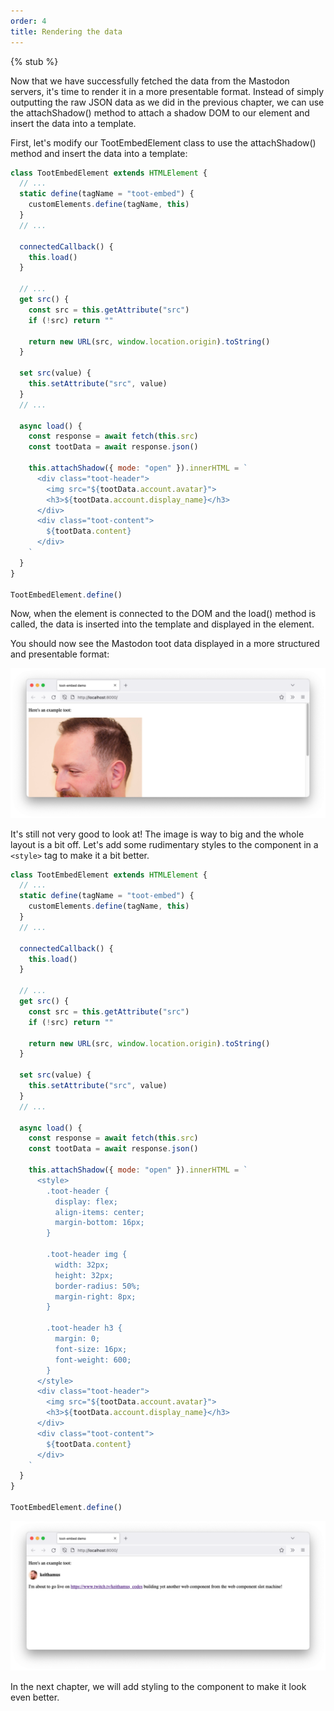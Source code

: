```yaml
---
order: 4
title: Rendering the data
---
```


{% stub %}

Now that we have successfully fetched the data from the Mastodon servers, it's time to render it in a more presentable
format. Instead of simply outputting the raw JSON data as we did in the previous chapter, we can use the attachShadow()
method to attach a shadow DOM to our element and insert the data into a template.

First, let's modify our TootEmbedElement class to use the attachShadow() method and insert the data into a template:

```js
class TootEmbedElement extends HTMLElement {
  // ...
  static define(tagName = "toot-embed") {
    customElements.define(tagName, this)
  }
  // ...

  connectedCallback() {
    this.load()
  }

  // ...
  get src() {
    const src = this.getAttribute("src")
    if (!src) return ""

    return new URL(src, window.location.origin).toString()
  }

  set src(value) {
    this.setAttribute("src", value)
  }
  // ...

  async load() {
    const response = await fetch(this.src)
    const tootData = await response.json()

    this.attachShadow({ mode: "open" }).innerHTML = `
      <div class="toot-header">
        <img src="${tootData.account.avatar}">
        <h3>${tootData.account.display_name}</h3>
      </div>
      <div class="toot-content">
        ${tootData.content}
      </div>
    `
  }
}

TootEmbedElement.define()
```

Now, when the element is connected to the DOM and the load() method is called, the data is inserted into the template
and displayed in the element.

You should now see the Mastodon toot data displayed in a more structured and presentable format:

![A browser screenshot showing the toot-embed component at it's current stage. The example page reads: "Here's an example toot: " followed by a display of the Mastodon toot data including the avatar image, display name, and toot content.](/images/tutorials/mastodon-toot-embed/fig3.png)

It's still not very good to look at! The image is way to big and the whole layout is a bit off. Let's add some
rudimentary styles to the component in a `<style>` tag to make it a bit better.

```js
class TootEmbedElement extends HTMLElement {
  // ...
  static define(tagName = "toot-embed") {
    customElements.define(tagName, this)
  }
  // ...

  connectedCallback() {
    this.load()
  }

  // ...
  get src() {
    const src = this.getAttribute("src")
    if (!src) return ""

    return new URL(src, window.location.origin).toString()
  }

  set src(value) {
    this.setAttribute("src", value)
  }
  // ...

  async load() {
    const response = await fetch(this.src)
    const tootData = await response.json()

    this.attachShadow({ mode: "open" }).innerHTML = `
      <style>
        .toot-header {
          display: flex;
          align-items: center;
          margin-bottom: 16px;
        }

        .toot-header img {
          width: 32px;
          height: 32px;
          border-radius: 50%;
          margin-right: 8px;
        }

        .toot-header h3 {
          margin: 0;
          font-size: 16px;
          font-weight: 600;
        }
      </style>
      <div class="toot-header">
        <img src="${tootData.account.avatar}">
        <h3>${tootData.account.display_name}</h3>
      </div>
      <div class="toot-content">
        ${tootData.content}
      </div>
    `
  }
}

TootEmbedElement.define()
```

![A browser screenshot showing the toot-embed component at it's current stage. The example page reads: "Here's an example toot: " followed by a display of the Mastodon toot data including the avatar image, display name, and toot content. The component has been given some rudamentary layouting.](/images/tutorials/mastodon-toot-embed/fig4.png)

In the next chapter, we will add styling to the component to make it look even better.
